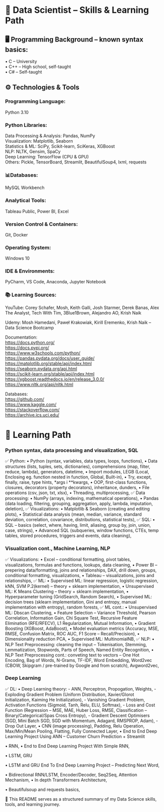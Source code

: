 # 🧠 Data Scientist – Skills & Learning Path

## 🖥 Programming Background – known syntax basics:
• C – University  
• C++ – High school, self-taught  
• C# – Self-taught

## ⚙️ Technologies & Tools
### Programming Language:
Python 3.10

### Python Libraries:
Data Processing & Analysis: Pandas, NumPy  
Visualization: Matplotlib, Seaborn  
Statistics & ML: SciPy, Scikit-learn, SciKeras, XGBoost  
NLP: NLTK, Gensim, SpaCy  
Deep Learning: TensorFlow (CPU & GPU)  
Others: Pickle, TensorBoard, Streamlit, BeautifulSoup4, lxml, requests

### 📊Databases:
MySQL Workbench

### Analytical Tools:
Tableau Public, Power BI, Excel

### Version Control & Containers:
Git, Docker

### Operating System:
Windows 10

### IDE & Environments:
PyCharm, VS Code, Anaconda, Jupyter Notebook

### 📚 Learning Sources:
YouTube: Corey Schafer, Mosh, Keith Galli, Josh Starmer, Derek Banas, Alex The Analyst, Tech With Tim, 3Blue1Brown, Alejandro AO, Krish Naik  
  
Udemy: Mosh Hamedani, Paweł Krakowiak, Kirill Eremenko, Krish Naik – Data Science Bootcamp

Documentation:  
https://docs.python.org/  
https://docs.pypi.org/  
https://www.w3schools.com/python/  
https://pandas.pydata.org/docs/user_guide/  
https://matplotlib.org/stable/api/index.html  
https://seaborn.pydata.org/api.html  
https://scikit-learn.org/stable/api/index.html  
https://xgboost.readthedocs.io/en/release_3.0.0/  
https://www.nltk.org/api/nltk.html

Databases:  
https://github.com/  
https://www.kaggle.com/  
https://stackoverflow.com/  
https://archive.ics.uci.edu/

# 🧠 Learning Path

### Python syntax, data processing and visualization, SQL
✅ Python:
•	Python (syntax, variables, data types, loops, functions),
•	Data structures (lists, tuples, sets, dictionaries), comprehensions (map, filter, reduce, lambda), generators, datetime,
•	Import modules, LEGB (Local, Enclosing eg. function nested in function, Global, Built-in),
•	Try, except, finally, raise, type hints, *args i **kwargs,
•	OOP, first-class functions, closures, decorators (property decorators), inheritance, dunders,
•	File operations (csv, json, txt, xlsx),
•	Threading, multiprocessing,
✅ Data processing:
•	NumPy (arrays, indexing, mathematical operations),
•	Pandas (data loading, filtering, grouping, aggregation, apply, lambda, imputation, deletion),
✅ Visualizations:
•	Matplotlib & Seaborn (creating and editing plots),
•	Statistical data analysis (mean, median, variance, standard deviation, correlation, covariance, distributions, statistical tests),
✅ SQL:
•	SQL – basics (select, where, having, limit, aliasing, group by, join, union, case, strings),
•	Advanced SQL (subqueries, window functions, CTEs, temp tables, stored procedures, triggers and events, data cleaning),

### Visualization cont., Machine Learning, NLP
✅ Visualizations:
•	Excel – conditional formatting, pivot tables, visualizations, formulas and functions, lookups, data cleaning,
•	Power BI – prepering data/formatting, joins and relationships, DAX, drill down, groups, conditional formatting, visualizations,
•	Tableau – visualizations, joins and relationships, 
✅ ML: 
•	Supervised ML: linear regression, logistic regression, kNN, SVM P.2(kernel) – theory + sklearn implementation,
•	Unsupervised ML: K Means Clustering – theory + sklearn implementation,
•	Hyperparameter tuning (GridSearch, Random Search),
•	Supervised ML: decision trees (sklearn implementation, Gini and entropy, manual implementation with entropy), random forests,
✅ ML cont.:
•	Unsupervised ML: Dbscan Clustering,
•	Feature Selection – Variance Threshold, Pearson Correlation, Information Gain, Chi Square Test, Recursive Feature Elimination (RFE/RFECV), L1 Regularization, Mutual Information,
•	Gradient Boosting (XGBoost, AdaBoost),
•	Model evaluation metrics (Accuracy, MSE, RMSE, Confusion Matrix, ROC AUC, F1 Score – Recall/Precision),
•	Dimensionality reduction PCA,
•	Supervised ML: MultinomialNB,
✅ NLP:
•	NLP Text Preprocessing: cleaning the input – Tokenisation, Stemming, Lemmatization, Stopwords, Parts of Speech, Named Entity Recognition,
•	NLP Text Preprocessing cont.: conveting text to vectors – One Hot Encoding, Bag of Words, N-Grams, TF-IDF, Word Embedding, Word2vec (CBOW, Skipgram / pre-trained by Google and from scratch), Avgword2vec,

### Deep Learning
✅ DL:
•	Deep Learning theory:
    -	ANN, Perceptron, Propogation, Weights,
    -	Exploding Gradient Problem (Uniform Distribution, Xavier/Glorot Initialization, Kaiming He Initialization),
    -	Vanishing Gradient Problem, Activation Functions (Sigmoid, Tanh, Relu, ELU, Softmax),
    -	Loss and Cost Function (Regression – MSE, MAE, Huber Loss, RMSE, Classification – Binary/Categorical/Spas Cross Entropy),
    -	Gradient Descent Optimisers (SGD, Mini Batch SGD, SGD with Momentum, Adagard, RMSPROP, Adam),
    -	Drop Out Layer,
•	CNN (image processing), Padding, Relu Operation, Max/Min/Mean Pooling, Flatting, Fully Connected Layer,
•	End to End Deep Learning Project Using ANN – Customer Churn Prediction + Streamlit

•	RNN,
•	End to End Deep Learning Project With Simple RNN,

•	LSTM, GRU

•	LSTM and GRU End To End Deep Learning Project – Predicting Next Word,

•	Bidirectional RNN/LSTM, Encoder/Decoder, Seq2Seq, Attention Mechanism,
•	In depth Transformers Architecture,

•	Beautifulsoup and requests basics,


📌 This README serves as a structured summary of my Data Science skills, tools, and learning journey.
